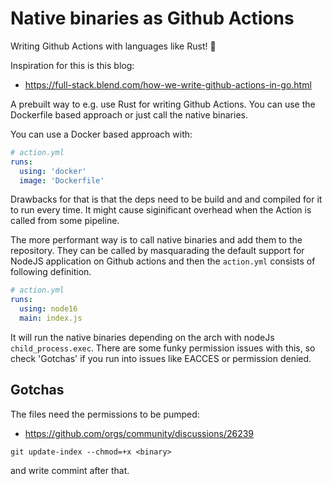 # Native binaries as Github Actions

Writing Github Actions with languages like Rust! 🚀

Inspiration for this is this blog:

- https://full-stack.blend.com/how-we-write-github-actions-in-go.html

A prebuilt way to e.g. use Rust for writing Github Actions. You can use the Dockerfile based approach or just call the native binaries.


You can use a Docker based approach with:


```yml
# action.yml
runs:
  using: 'docker'
  image: 'Dockerfile'

```

Drawbacks for that is that the deps need to be build and and compiled for it to run every time. It might cause siginificant overhead when the Action is called from some pipeline.

The more performant way is to call native binaries and add them to the repository. They can be called by masquarading the default support for NodeJS application on Github actions and then the `action.yml` consists of following definition.


```yml
# action.yml
runs:
  using: node16
  main: index.js

```

It will run the native binaries depending on the arch with nodeJs `child_process.exec`. There are some funky permission issues with this,  so check 'Gotchas' if you run into issues like EACCES or permission denied. 

## Gotchas 

The files need the permissions to be pumped:
- https://github.com/orgs/community/discussions/26239

`git update-index --chmod=+x <binary>`

and write commint after that.